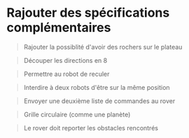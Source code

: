 
# Rajouter des spécifications complémentaires #


> Rajouter la possiblité d'avoir des rochers sur le plateau

> Découper les directions en 8

> Permettre au robot de reculer

> Interdire à deux robots d'être sur la même position

> Envoyer une deuxième liste de commandes au rover

> Grille circulaire (comme une planète)

> Le rover doit reporter les obstacles rencontrés
